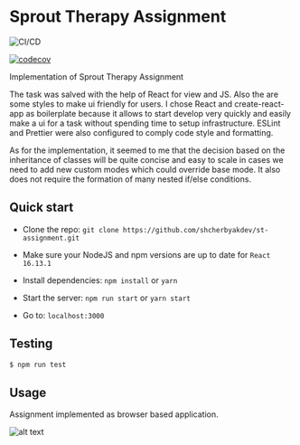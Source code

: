 # Sprout Therapy Assignment

![CI/CD](https://github.com/st-assignment/react-workflow-gh-actions/workflows/CI/CD/badge.svg)

[![codecov](https://codecov.io/gh/st-assignment/react-workflow-gh-actions/branch/master/graph/badge.svg)](https://codecov.io/gh/st-assignment/react-workflow-gh-actions)

Implementation of Sprout Therapy Assignment 

The task was salved with the help of React for view and JS. Also the are some styles to make ui friendly for users. I chose React and create-react-app as boilerplate because it allows to start develop very quickly and easily make a ui for a task without spending time to setup infrastructure.
  ESLint and Prettier were also configured to comply code style and formatting.

As for the implementation, it seemed to me that the decision based on the inheritance of classes will be quite concise and easy to scale in cases we need to add new custom modes which could override base mode. It also does not require the formation of many nested if/else conditions. 

## Quick start

- Clone the repo: `git clone https://github.com/shcherbyakdev/st-assignment.git`

- Make sure your NodeJS and npm versions are up to date for `React 16.13.1`

- Install dependencies: `npm install` or `yarn`

- Start the server: `npm run start` or `yarn start`

- Go to: `localhost:3000`

## Testing

```sh
$ npm run test
```

## Usage

Assignment implemented as browser based application.

![alt text](https://user-images.githubusercontent.com/22860759/86539984-c5101d80-bf09-11ea-897a-3fa49e52e504.png)
